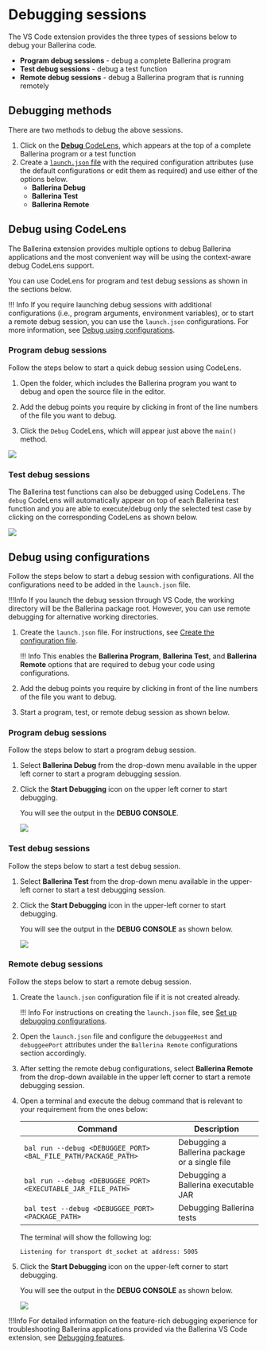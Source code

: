 # Debugging sessions

The VS Code extension provides the three types of sessions below to debug your Ballerina code.

- **Program debug sessions** - debug a complete Ballerina program
- **Test debug sessions** - debug a test function
- **Remote debug sessions** - debug a Ballerina program that is running remotely

## Debugging methods

There are two methods to debug the above sessions.

1. Click on the [**Debug** CodeLens](#debug-using-codelens), which appears at the top of a complete Ballerina program or a test function
2. Create a [`launch.json` file](#debug-using-configurations) with the required configuration attributes (use the default configurations or edit them as required) and use either of the options below.
    - **Ballerina Debug**
    - **Ballerina Test**
    - **Ballerina Remote**

## Debug using CodeLens

The Ballerina extension provides multiple options to debug Ballerina applications and the most convenient way will be using the context-aware debug CodeLens support.

You can use CodeLens for program and test debug sessions as shown in the sections below.

!!! Info
    If you require launching debug sessions with additional configurations (i.e., program arguments, environment variables), or to start a remote debug session, you can use the `launch.json` configurations. For more information, see [Debug using configurations](#debug-using-configurations).

### Program debug sessions

Follow the steps below to start a quick debug session using CodeLens.

1. Open the folder, which includes the Ballerina program you want to debug and open the source file in the editor.

2. Add the debug points you require by clicking in front of the line numbers of the file you want to debug.

3. Click the `Debug` CodeLens, which will appear just above the `main()` method.

<img src="https://wso2.com/ballerina/vscode/docs/img/debug/start-quick-main-debug-session.gif" class="cInlineImage-full"/>

### Test debug sessions

The Ballerina test functions can also be debugged using CodeLens. The `debug` CodeLens will automatically appear on top of each Ballerina test function
and you are able to execute/debug only the selected test case by clicking on the corresponding CodeLens as shown below.

<img src="https://wso2.com/ballerina/vscode/docs/img/debug/start-quick-test-debug-session.gif" class="cInlineImage-full"/>

## Debug using configurations

Follow the steps below to start a debug session with configurations. All the configurations need to be added in the `launch.json` file.

!!!Info 
    If you launch the debug session through VS Code, the working directory will be the Ballerina package root. However, you can use remote debugging for alternative working directories.

1. Create the `launch.json` file. For instructions, see [Create the configuration file](../../debug-the-code/debugging-configurations/#create-the-configuration-file).

    !!! Info
        This enables the **Ballerina Program**, **Ballerina Test**, and **Ballerina Remote** options that are required to debug your code using configurations.

2. Add the debug points you require by clicking in front of the line numbers of the file you want to debug.

3. Start a program, test, or remote debug session as shown below.        

### Program debug sessions

Follow the steps below to start a program debug session.

1. Select **Ballerina Debug** from the drop-down menu available in the upper left corner to start a program debugging session.

2. Click the **Start Debugging** icon on the upper left corner to start debugging.

    You will see the output in the **DEBUG CONSOLE**.

    <img src="https://wso2.com/ballerina/vscode/docs/img/debug/program-debug.gif" class="cInlineImage-full"/>

### Test debug sessions 

Follow the steps below to start a test debug session.

1. Select **Ballerina Test** from the drop-down menu available in the upper-left corner to start a test debugging session.

2. Click the **Start Debugging** icon in the upper-left corner to start debugging.

    You will see the output in the **DEBUG CONSOLE** as shown below.

    <img src="https://wso2.com/ballerina/vscode/docs/img/debug/test-debug.gif" class="cInlineImage-full"/>

### Remote debug sessions

Follow the steps below to start a remote debug session.

1. Create the `launch.json` configuration file if it is not created already. 

    !!! Info
        For instructions on creating the `launch.json` file, see [Set up debugging configurations](#debugging-configurations).

2. Open the `launch.json` file and configure the `debuggeeHost` and `debuggeePort` attributes under the `Ballerina Remote` configurations section accordingly.

3. After setting the remote debug configurations, select **Ballerina Remote** from the drop-down available in the upper left corner to start a remote debugging session.

4. Open a terminal and execute the debug command that is relevant to your requirement from the ones below:

      | Command                   	| Description                                                          	|
      |---------------------------------	|----------------------------------------------------------------------	|
      | `bal run --debug <DEBUGGEE_PORT> <BAL_FILE_PATH/PACKAGE_PATH>`                 	| Debugging a Ballerina package or a single file
      | `bal run --debug <DEBUGGEE_PORT> <EXECUTABLE_JAR_FILE_PATH>`                	| Debugging a Ballerina executable JAR
      | `bal test --debug <DEBUGGEE_PORT> <PACKAGE_PATH>`                	| Debugging Ballerina tests

      The terminal will show the following log:

      ```ballerina
      Listening for transport dt_socket at address: 5005
      ```

5. Click the **Start Debugging** icon on the upper-left corner to start debugging.

      You will see the output in the **DEBUG CONSOLE** as shown below.

      <img src="https://wso2.com/ballerina/vscode/docs/img/debug/remote-debug.gif" class="cInlineImage-full"/>

!!!Info 
    For detailed information on the feature-rich debugging experience for troubleshooting Ballerina applications provided via the Ballerina VS Code extension, see [Debugging features](../debugging-features/).